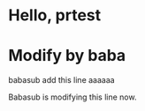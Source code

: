 # Hello, prtest
# Modify by baba

babasub add this line
aaaaaa

Babasub is modifying this line now.

